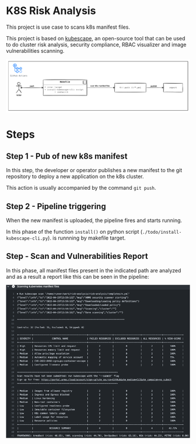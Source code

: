 # K8S Risk Analysis

This project is use case to scans k8s manifest files.

This project is based on [kubescape](https://github.com/armosec/kubescape), an open-source tool that can be used to do cluster risk analysis, security compliance, RBAC visualizer and image vulnerabilities scanning.

![diagram](./assets/diagram.png)

# Steps

## Step 1 - Pub of new k8s manifest

In this step, the developer or operator publishes a new manifest to the git repository to deploy a new application on the k8s cluster. 

This action is usually accompanied by the command ```git push```.

## Step 2 - Pipeline triggering

When the new manifest is uploaded, the pipeline fires and starts running.

In this phase of the function ```install()``` on python script (```./todo/install-kubescape-cli.py```). is runnning by makefile target.

## Step - Scan and Vulnerabilities Report

In this phase, all manifest files present in the indicated path are analyzed and as a result a report like this can be seen in the pipeline:

![report](./assets/report.png)

